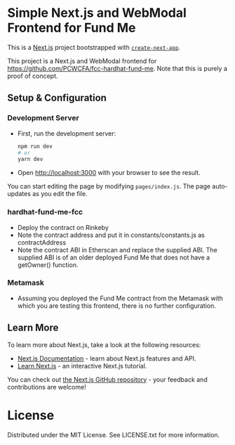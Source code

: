 # Simple Next.js and WebModal Frontend for Fund Me

This is a [Next.js](https://nextjs.org/) project bootstrapped with [`create-next-app`](https://github.com/vercel/next.js/tree/canary/packages/create-next-app).

This project is a Next.js and WebModal frontend for https://github.com/PCWCFA/fcc-hardhat-fund-me. Note that this is purely a proof of concept.

## Setup & Configuration

### Development Server

- First, run the development server:

  ```bash
  npm run dev
  # or
  yarn dev
  ```

- Open [http://localhost:3000](http://localhost:3000) with your browser to see the result.

You can start editing the page by modifying `pages/index.js`. The page auto-updates as you edit the file.

### hardhat-fund-me-fcc

- Deploy the contract on Rinkeby
- Note the contract address and put it in constants/constants.js as contractAddress
- Note the contract ABI in Etherscan and replace the supplied ABI. The supplied ABI is of an older deployed Fund Me that does not have a getOwner() function.

### Metamask

- Assuming you deployed the Fund Me contract from the Metamask with which you are testing this frontend, there is no further configuration.

## Learn More

To learn more about Next.js, take a look at the following resources:

- [Next.js Documentation](https://nextjs.org/docs) - learn about Next.js features and API.
- [Learn Next.js](https://nextjs.org/learn) - an interactive Next.js tutorial.

You can check out [the Next.js GitHub repository](https://github.com/vercel/next.js/) - your feedback and contributions are welcome!

# License

Distributed under the MIT License. See LICENSE.txt for more information.
